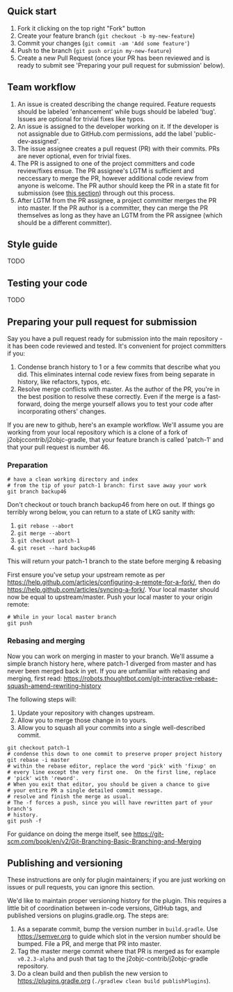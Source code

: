 ## Quick start

1. Fork it clicking on the top right "Fork" button
2. Create your feature branch (`git checkout -b my-new-feature`)
3. Commit your changes (`git commit -am 'Add some feature'`)
4. Push to the branch (`git push origin my-new-feature`)
5. Create a new Pull Request (once your PR has been reviewed and is ready to submit see 'Preparing your pull request for submission' below).

## Team workflow

1.  An issue is created describing the change required.
Feature requests should be labeled 'enhancement' while bugs should be labeled 'bug'.
Issues are optional for trivial fixes like typos.
2.  An issue is assigned to the developer working on it.  If the developer is
not assignable due to GitHub.com permissions, add the label 'public-dev-assigned'.
3.  The issue assignee creates a pull request (PR) with their commits.
PRs are never optional, even for trivial fixes.
4.  The PR is assigned to one of the project committers and code review/fixes ensue.
The PR assignee's LGTM is sufficient and neccessary to merge the PR, however additional
code review from anyone is welcome.  The PR author should keep the PR in a state fit for submission
(see [this section](#preparing-your-pull-request-for-submission)) through out this process.
5.  After LGTM from the PR assignee, a project committer merges the PR into master.
If the PR author is a committer, they can merge the PR themselves as long as they
have an LGTM from the PR assignee (which should be a different committer).

## Style guide
TODO

## Testing your code
TODO

## Preparing your pull request for submission
Say you have a pull request ready for submission into the main repository - it has
been code reviewed and tested.
It's convenient for project committers if you:

1.  Condense branch history to 1 or a few commits that describe what you did.  This
eliminates internal code review fixes from being separate in history,
like refactors, typos, etc.
2.  Resolve merge conflicts with master.  As the author of the PR, you're in the
best position to resolve these correctly.  Even if the merge is a fast-forward,
doing the merge yourself allows you to test your code after incorporating others'
changes.

If you are new to github, here's an example workflow.
We'll assume you are working from your local repository
which is a clone of a fork of j2objccontrib/j2objc-gradle, that your feature
branch is called 'patch-1' and that your pull request is number 46.

### Preparation
```
# have a clean working directory and index
# from the tip of your patch-1 branch: first save away your work
git branch backup46
```

Don't checkout or touch branch backup46 from here on out.  If things
go terribly wrong below, you can return to a state of LKG sanity with:

1.  `git rebase --abort`
2.  `git merge --abort`
3.  `git checkout patch-1`
4.  `git reset --hard backup46`

This will return your patch-1 branch to the state before merging & rebasing

First ensure you've setup your upstream remote as per 
https://help.github.com/articles/configuring-a-remote-for-a-fork/,
then do https://help.github.com/articles/syncing-a-fork/.
Your local master should now be equal to upstream/master.
Push your local master to your origin remote:
```
# While in your local master branch
git push
```

### Rebasing and merging
Now you can work on merging in master to your branch.  We'll assume a simple
branch history here, where patch-1 diverged from master and has never been
merged back in yet.  If you are unfamiliar
with rebasing and merging, first read:
https://robots.thoughtbot.com/git-interactive-rebase-squash-amend-rewriting-history 

The following steps will:

1. Update your repository with changes upstream.
2. Allow you to merge those change in to yours.
3. Allow you to squash all your commits into a single well-described commit.

```
git checkout patch-1
# condense this down to one commit to preserve proper project history
git rebase -i master
# within the rebase editor, replace the word 'pick' with 'fixup' on
# every line except the very first one.  On the first line, replace
# 'pick' with 'reword'.
# When you exit that editor, you should be given a chance to give
# your entire PR a single detailed commit message.
# resolve and finish the merge as usual.
# The -f forces a push, since you will have rewritten part of your branch's
# history.
git push -f
```

For guidance on doing the merge itself, see
https://git-scm.com/book/en/v2/Git-Branching-Basic-Branching-and-Merging

## Publishing and versioning
These instructions are only for plugin maintainers; if you are just working
on issues or pull requests, you can ignore this section.

We'd like to maintain proper versioning history for the plugin.  This requires
a little bit of coordination between in-code versions, GitHub tags, and
published versions on plugins.gradle.org.  The steps are:

1.  As a separate commit, bump the version number in `build.gradle`. Use
https://semver.org to guide which slot in the version number should be bumped.
File a PR, and merge that PR into master.
2.  Tag the master merge commit where that PR is merged as for example `v0.2.3-alpha` and push that
tag to the j2objc-contrib/j2objc-gradle repository.
3.  Do a clean build and then publish the new version
to https://plugins.gradle.org (`./gradlew clean build publishPlugins`).
